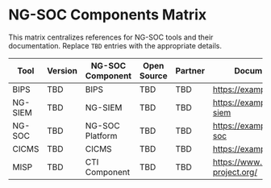 # NG-SOC Components Matrix

This matrix centralizes references for NG-SOC tools and their documentation. Replace `TBD` entries with the appropriate details.

| Tool | Version | NG-SOC Component | Open Source | Partner | Documentation |
|------|---------|------------------|-------------|---------|---------------|
| BIPS | TBD | BIPS | TBD | TBD | https://example.com/bips |
| NG-SIEM | TBD | NG-SIEM | TBD | TBD | https://example.com/ng-siem |
| NG-SOC | TBD | NG-SOC Platform | TBD | TBD | https://example.com/ng-soc |
| CICMS | TBD | CICMS | TBD | TBD | https://example.com/cicms |
| MISP | TBD | CTI Component | TBD | TBD | https://www.misp-project.org/ |
